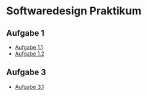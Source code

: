 # Softwaredesign Praktikum

## Aufgabe 1
* [Aufgabe 1.1](Aufgabe_1/A01_Koerpereigenschaften/Program.cs)
* [Aufgabe 1.2](Aufgabe_1/A01_Zufallsgedicht/Program.cs)

## Aufgabe 3
* [Aufgabe 3.1](Aufgabe_3/A03_Debugging_Protokoll.md)